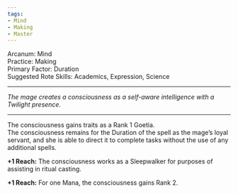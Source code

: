 ```yaml
---
tags:
- Mind
- Making
- Master
---
```


Arcanum: Mind\
Practice: Making\
Primary Factor: Duration\
Suggested Rote Skills: Academics, Expression, Science

---

_The mage creates a consciousness as a self-aware intelligence with a Twilight presence._

---

The consciousness gains traits as a Rank 1 Goetia.\
The consciousness remains for the Duration of the spell as the mage’s loyal servant, and she is able to direct it to complete tasks without the use of any additional spells.

**+1 Reach:** The consciousness works as a Sleepwalker for purposes of assisting in ritual casting.

**+1 Reach:** For one Mana, the consciousness gains Rank 2.